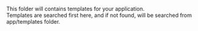 This folder will contains templates for your application.  
Templates are searched first here, and if not found, will be searched from app/templates folder.
